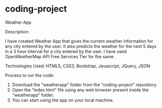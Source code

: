 # coding-project
Weather App 

Description:

I have created Weather App that gives the current weather information for any city entered by the user. It also predicts the weather for the next 5 days in a 3 hour interval for a city entered by the user. I have used OpenWeatherMap API Free Services Tier for the same. 






Technologies Used:
HTML5, CSS3, Bootstrap, Javascript, JQuery, JSON




Process to run the code:

1. Download the "weatherapp" folder from the "coding-project" repository.
2. Open the "index.html" file using any web browser present inside the "weatherapp" folder.
3. You can start using the app on your local machine. 

